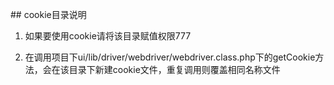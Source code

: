 ## cookie目录说明

1. 如果要使用cookie请将该目录赋值权限777

2. 在调用项目下ui/lib/driver/webdriver/webdriver.class.php下的getCookie方法，会在该目录下新建cookie文件，重复调用则覆盖相同名称文件
